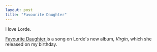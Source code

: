 ```yaml
---
layout: post
title: "Favourite Daughter"
---
```


I love Lorde.

<!--more-->

<div class="indent">
  <a href="https://open.spotify.com/track/6FRKxwDHTDGr1lqQ0SEprH?si=46b314a25bff4a4e" target="_blank" class="pink-link">
    Favourite Daughter
  </a> is a song on Lorde's new album, <em>Virgin</em>, which she released on my birthday.
</div>

